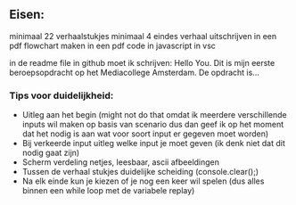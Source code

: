 ## Eisen:
minimaal 22 verhaalstukjes
minimaal 4 eindes
verhaal uitschrijven in een pdf
flowchart maken in een pdf
code in javascript in vsc

in de readme file in github moet ik schrijven: Hello You. Dit is mijn eerste beroepsopdracht op het Mediacollege Amsterdam. De opdracht is...

### Tips voor duidelijkheid:
* Uitleg aan het begin (might not do that omdat ik meerdere verschillende inputs wil maken op basis van scenario dus dan geef ik op het moment dat het nodig is aan wat voor soort input er gegeven moet worden)
* Bij verkeerde input uitleg welke input je moet geven (ik denk niet dat dit nodig gaat zijn)
* Scherm verdeling netjes, leesbaar, ascii afbeeldingen
* Tussen de verhaal stukjes duidelijke scheiding (console.clear();)
* Na elk einde kun je kiezen of je nog een keer wil spelen (dus alles binnen een while loop met de variabele replay)
